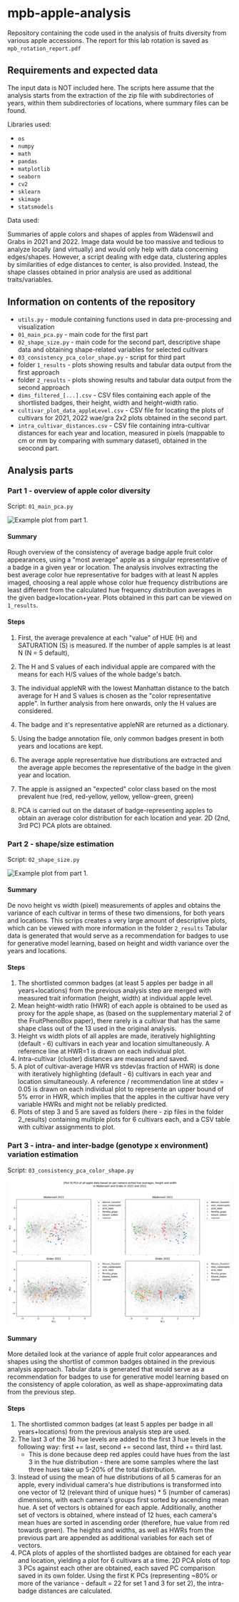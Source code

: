 # mpb-apple-analysis
Repository containing the code used in the analysis of fruits diversity from various apple accessions.
The report for this lab rotation is saved as `mpb_rotation_report.pdf`

## Requirements and expected data

The input data is NOT included here. The scripts here assume that the analysis starts from the extraction of the zip file with subdirectories of years, within them subdirectories of locations, where summary files can be found.

Libraries used:
* `os`
* `numpy`
* `math`
* `pandas`
* `matplotlib`
* `seaborn`
* `cv2`
* `sklearn`
* `skimage`
* `statsmodels`

Data used:

Summaries of apple colors and shapes of apples from Wädenswil and Grabs in 2021 and 2022. 
Image data would be too massive and tedious to analyze locally (and virtually) and would only help with data concerning edges/shapes. However, a script dealing with edge data, clustering apples by similarities of edge distances to center, is also provided. Instead, the shape classes obtained in prior analysis are used as additional traits/variables.


## Information on contents of the repository

* `utils.py` - module containing functions used in data pre-processing and visualization
* `01_main_pca.py` - main code for the first part
* `02_shape_size.py` - main code for the second part, descriptive shape data and obtaining shape-related variables for selected cultivars
* `03_consistency_pca_color_shape.py` - script for third part
* folder `1_results` - plots showing results and tabular data output from the first approach
* folder `2_results` - plots showing results and tabular data output from the second approach
* `dims_filtered_[...].csv` - CSV files containing each apple of the shortlisted badges, their height, width and height-width ratio.
* `cultivar_plot_data_appleLevel.csv` - CSV file for locating the plots of cultivars for 2021, 2022 wae/gra 2x2 plots obtained in the second part.
* `intra_cultivar_distances.csv` - CSV file containing intra-cultivar distances for each year and location, measured in pixels (mappable to cm or mm by comparing with summary dataset), obtained in the seocond part.

## Analysis parts

### Part 1 - overview of apple color diversity

Script: `01_main_pca.py`

![Example plot from part 1.](example_part1.png)


#### Summary

Rough overview of the consistency of average badge apple fruit color appearances, using a "most average" apple as a singular representative of a badge in a given year or location. The analysis involves extracting the best average color hue representative for badges with at least N apples imaged, choosing a real apple whose color hue frequency distributions are least different from the calculated hue frequency distribution averages in the given badge+location+year.
Plots obtained in this part can be viewed on `1_results`.

#### Steps
1. First, the average prevalence at each "value" of HUE (H) and SATURATION (S) is measured. If the number of apple samples is at least N (N = 5 default),

  2. The H and S values of each individual apple are compared with the means for each H/S values of the whole badge's batch.
  3. The individual appleNR with the lowest Manhattan distance to the batch average for H and S values is chosen as the "color representative apple". In further analysis from here onwards, only the H values are considered.
  4. The badge and it's representative appleNR are returned as a dictionary.   
5. Using the badge annotation file, only common badges present in both years and locations are kept.
6. The average apple representative hue distributions are extracted and the average apple becomes the representative of the badge in the given year and location.
7. The apple is assigned an "expected" color class based on the most prevalent hue (red, red-yellow, yellow, yellow-green, green)
8. PCA is carried out on the dataset of badge-representing apples to obtain an average color distribution for each location and year. 2D (2nd, 3rd PC) PCA plots are obtained.

### Part 2 - shape/size estimation

Script: `02_shape_size.py` 

![Example plot from part 1.](example_part1.png)

#### Summary

De novo height vs width (pixel) measurements of apples and obtains the variance of each cultivar in terms of these two dimensions, for both years and locations. This scrips creates a very large amount of descriptive plots, which can be viewed with more information in the folder `2_results` Tabular data is generated that would serve as a recommendation for badges to use for generative model learning, based on height and width variance over the years and locations.

#### Steps

1. The shortlisted common badges (at least 5 apples per badge in all years+locations) from the previous analysis step are merged with measured trait information (height, width) at individual apple level.
2. Mean height-width ratio (HWR) of each apple is obtained to be used as proxy for the apple shape, as (based on the supplementary material 2 of the FruitPhenoBox paper), there rarely is a cultivar that has the same shape class out of the 13 used in the original analysis.
3. Height vs width plots of all apples are made, iteratively highlighting (default - 6) cultivars in each year and location simultaneously. A reference line at HWR=1 is drawn on each individual plot.
4. Intra-cultivar (cluster) distances are measured and saved.
5. A plot of cultivar-average HWR vs stdev(as fraction of HWR) is done with iteratively highlighting (default - 6) cultivars in each year and location simultaneously. A reference / recommendation line at stdev = 0.05 is drawn on each individual plot to represente an upper bound of 5% error in HWR, which implies that the apples in the cultivar have very variable HWRs and might not be reliably predicted.
6. Plots of step 3 and 5 are saved as folders (here - zip files in the folder 2_results) containing multiple plots for 6 cultivars each, and a CSV table with cultivar assignments to plot.

### Part 3 - intra- and inter-badge (genotype x environment) variation estimation

Script: `03_consistency_pca_color_shape.py`

![Example plot from part 3.](example_part3.png)

#### Summary

More detailed look at the variance of apple fruit color appearances and shapes using the shortlist of common badges obtained in the previous analysis approach. Tabular data is generated that would serve as a recommendation for badges to use for generative model learning based on the consistency of apple coloration, as well as shape-approximating data from the previous step.

#### Steps

1. The shortlisted common badges (at least 5 apples per badge in all years+locations) from the previous analysis step are used.
2. The last 3 of the 36 hue levels are added to the first 3 hue levels in the following way: first += last, second += second last, third += third last.
   * This is done because deep red apples could have hues from the last 3 in the hue distribution - there are some samples where the last three hues take up 5-20% of the total distribution.
3. Instead of using the mean of hue distributions of all 5 cameras for an apple, every individual camera's hue distributions is transformed into one vector of 12 (relevant third of unique hues) * 5 (number of cameras) dimensions, with each camera's groups first sorted by ascending mean hue. A set of vectors is obtained for each apple. Additionally, another set of vectors is obtained, where instead of 12 hues, each camera's mean hues are sorted in ascending order (therefore, hue value from red towards green). The heights and widths, as well as HWRs from the previous part are appended as additional variables for each set of vectors.
4. PCA plots of apples of the shortlisted badges are obtained for each year and location, yielding a plot for 6 cultivars at a time. 2D PCA plots of top 3 PCs against each other are obtained, each saved PC comparison saved in its own folder. Using the first K PCs (representing ~80% or more of the variance - default = 22 for set 1 and 3 for set 2), the intra-badge distances are calculated.
